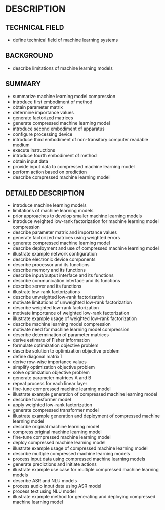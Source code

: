 # DESCRIPTION

## TECHNICAL FIELD

- define technical field of machine learning systems

## BACKGROUND

- describe limitations of machine learning models

## SUMMARY

- summarize machine learning model compression
- introduce first embodiment of method
- obtain parameter matrix
- determine importance values
- generate factorized matrices
- generate compressed machine learning model
- introduce second embodiment of apparatus
- configure processing device
- introduce third embodiment of non-transitory computer readable medium
- execute instructions
- introduce fourth embodiment of method
- obtain input data
- provide input data to compressed machine learning model
- perform action based on prediction
- describe compressed machine learning model

## DETAILED DESCRIPTION

- introduce machine learning models
- limitations of machine learning models
- prior approaches to develop smaller machine learning models
- introduce weighted low-rank factorization for machine learning model compression
- describe parameter matrix and importance values
- generate factorized matrices using weighted errors
- generate compressed machine learning model
- describe deployment and use of compressed machine learning model
- illustrate example network configuration
- describe electronic device components
- describe processor and its functions
- describe memory and its functions
- describe input/output interface and its functions
- describe communication interface and its functions
- describe server and its functions
- illustrate low-rank factorizations
- describe unweighted low-rank factorization
- motivate limitations of unweighted low-rank factorization
- describe weighted low-rank factorization
- motivate importance of weighted low-rank factorization
- illustrate example usage of weighted low-rank factorization
- describe machine learning model compression
- motivate need for machine learning model compression
- describe determination of parameter matrices
- derive estimate of Fisher information
- formulate optimization objective problem
- describe solution to optimization objective problem
- define diagonal matrix Î
- derive row-wise importance values
- simplify optimization objective problem
- solve optimization objective problem
- generate parameter matrices A and B
- repeat process for each linear layer
- fine-tune compressed machine learning model
- illustrate example generation of compressed machine learning model
- describe transformer model
- apply weighted low-rank factorization
- generate compressed transformer model
- illustrate example generation and deployment of compressed machine learning model
- describe original machine learning model
- compress original machine learning model
- fine-tune compressed machine learning model
- deploy compressed machine learning model
- illustrate example usage of compressed machine learning model
- describe multiple compressed machine learning models
- process input data using compressed machine learning models
- generate predictions and initiate actions
- illustrate example use case for multiple compressed machine learning models
- describe ASR and NLU models
- process audio input data using ASR model
- process text using NLU model
- illustrate example method for generating and deploying compressed machine learning model

